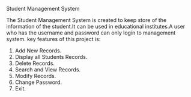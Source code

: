 Student Management System

The Student Management System is created to keep store of the information of the student.It can be used in educational institutes.A user who has the username and password can only login to management system.
key features of this project is:
1. Add New Records.
2. Display all Students Records.
3. Delete Records.
4. Search and View Records.
5. Modify Records.
6. Change Password.
7. Exit.
